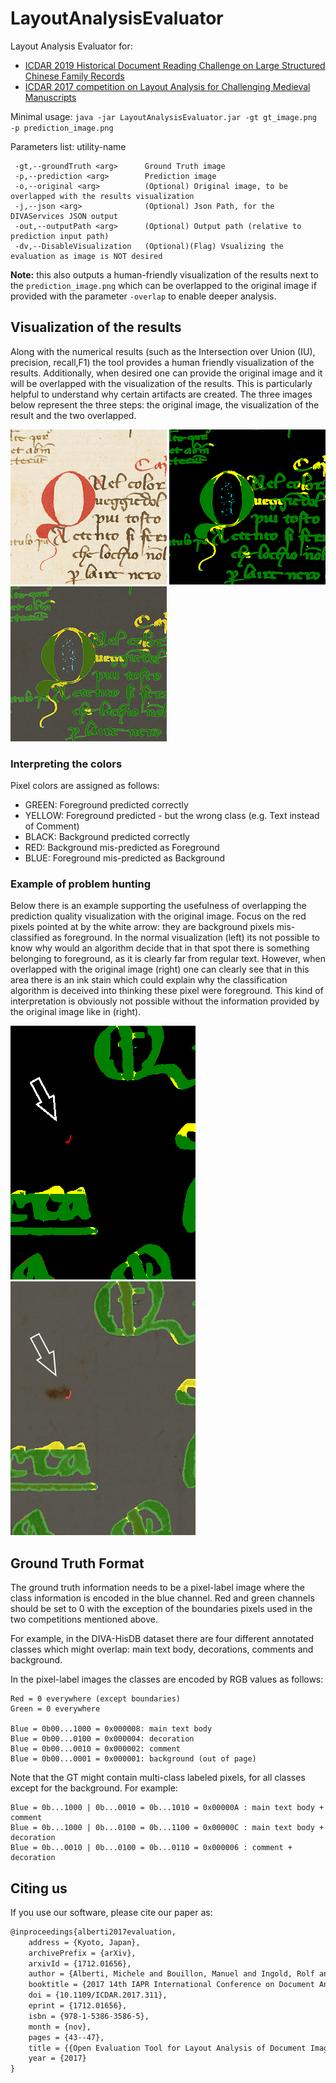 # LayoutAnalysisEvaluator


Layout Analysis Evaluator for:
  * [ICDAR 2019 Historical Document Reading Challenge on Large Structured Chinese Family Records](https://www.ltu.se/research/subjects/Maskininlarning/ICDAR-2019-HDRC-Chinese?l=en "ICDAR 2019 Historical Document Reading Challenge on Large Structured Chinese Family Records Homepage")
  * [ICDAR 2017 competition on Layout Analysis for Challenging Medieval Manuscripts](https://diuf.unifr.ch/main/hisdoc/icdar2017-hisdoc-layout-comp "ICDAR 2017 competition on Layout Analysis for Challenging Medieval Manuscripts Homepage")

Minimal usage: `java -jar LayoutAnalysisEvaluator.jar -gt gt_image.png -p prediction_image.png`

Parameters list: utility-name
```
 -gt,--groundTruth <arg>      Ground Truth image 
 -p,--prediction <arg>        Prediction image 
 -o,--original <arg>          (Optional) Original image, to be overlapped with the results visualization
 -j,--json <arg>              (Optional) Json Path, for the DIVAServices JSON output
 -out,--outputPath <arg>      (Optional) Output path (relative to prediction input path)                            
 -dv,--DisableVisualization   (Optional)(Flag) Vsualizing the evaluation as image is NOT desired
 ```
**Note:** this also outputs a human-friendly visualization of the results next to the
 `prediction_image.png` which can be overlapped to the original image if provided 
 with the parameter `-overlap` to enable deeper analysis. 

## Visualization of the results

Along with the numerical results (such as the Intersection over Union (IU), precision, recall,F1) 
the tool provides a human friendly visualization of the results. 
Additionally, when desired one can provide the original image and it will be overlapped with 
the visualization of the results.
This is particularly helpful to understand why certain artifacts are created. 
The three images below represent the three steps: the original image, the visualization of the result 
and the two overlapped.

![Alt text](examples/original.png?raw=true)
![Alt text](examples/visualization.png?raw=true)
![Alt text](examples/overlap.png?raw=true)

### Interpreting the colors

Pixel colors are assigned as follows:

- GREEN:   Foreground predicted correctly
- YELLOW:  Foreground predicted - but the wrong class (e.g. Text instead of Comment)
- BLACK:   Background predicted correctly
- RED:     Background mis-predicted as Foreground 
- BLUE:    Foreground mis-predicted as Background

### Example of problem hunting

Below there is an example supporting the usefulness of overlapping the prediction quality visualization with the original image.
Focus on the red pixels pointed at by the white arrow: they are background pixels mis-classified as foreground.
In the normal visualization (left) its not possible to know why would an algorithm decide that in that
spot there is something belonging to foreground, as it is clearly far from regular text.
However, when overlapped with the original image (right) one can clearly see that in this area there is an 
ink stain which could explain why the classification algorithm is deceived into thinking these pixel were
foreground. This kind of interpretation is obviously not possible without the information provided by the
original image like in (right).

![Alt text](examples/visualization_error.png?raw=true)
![Alt text](examples/overlap_error.png?raw=true)


## Ground Truth Format

The ground truth information needs to be a pixel-label image where the class information is encoded in the blue
channel. 
Red and green channels should be set to 0 with the exception of the boundaries pixels used in the two competitions mentioned above.

For example, in the DIVA-HisDB dataset there are four different annotated classes which might overlap:
main text body, decorations, comments and background.  

In the pixel-label images the classes are encoded by RGB values as follows:

    Red = 0 everywhere (except boundaries)
    Green = 0 everywhere
    
    Blue = 0b00...1000 = 0x000008: main text body
    Blue = 0b00...0100 = 0x000004: decoration
    Blue = 0b00...0010 = 0x000002: comment
    Blue = 0b00...0001 = 0x000001: background (out of page)

Note that the GT might contain multi-class labeled pixels, for all classes except for the background.
For example:

    Blue = 0b...1000 | 0b...0010 = 0b...1010 = 0x00000A : main text body + comment  
    Blue = 0b...1000 | 0b...0100 = 0b...1100 = 0x00000C : main text body + decoration
    Blue = 0b...0010 | 0b...0100 = 0b...0110 = 0x000006 : comment + decoration


## Citing us

If you use our software, please cite our paper as:

``` latex
@inproceedings{alberti2017evaluation,
    address = {Kyoto, Japan},
    archivePrefix = {arXiv},
    arxivId = {1712.01656},
    author = {Alberti, Michele and Bouillon, Manuel and Ingold, Rolf and Liwicki, Marcus},
    booktitle = {2017 14th IAPR International Conference on Document Analysis and Recognition (ICDAR)},
    doi = {10.1109/ICDAR.2017.311},
    eprint = {1712.01656},
    isbn = {978-1-5386-3586-5},
    month = {nov},
    pages = {43--47},
    title = {{Open Evaluation Tool for Layout Analysis of Document Images}},
    year = {2017}
}
```
